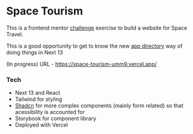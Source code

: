 # Space Tourism

This is a frontend mentor [challenge](https://www.frontendmentor.io/challenges/space-tourism-multipage-website-gRWj1URZ3) exercise to build a website for Space Travel.

This is a good opportunity to get to know the new [app directory](https://nextjs.org/blog/next-13#new-app-directory-beta) way of doing things in Next 13

(In progress) URL - https://space-tourism-umm9.vercel.app/

### Tech

- Next 13 and React
- Tailwind for styling
- [Shadcn](https://ui.shadcn.com/docs) for more complex components (mainly form related) so that acessibility is accounted for
- Storybook for component library
- Deployed with Vercel
